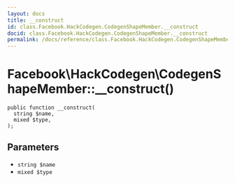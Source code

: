 ```yaml
---
layout: docs
title: __construct
id: class.Facebook.HackCodegen.CodegenShapeMember.__construct
docid: class.Facebook.HackCodegen.CodegenShapeMember.__construct
permalink: /docs/reference/class.Facebook.HackCodegen.CodegenShapeMember.__construct/
---
```

# Facebook\\HackCodegen\\CodegenShapeMember::__construct()




``` Hack
public function __construct(
  string $name,
  mixed $type,
);
```




## Parameters




- ` string $name `
- ` mixed $type `